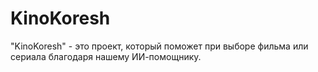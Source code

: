 # KinoKoresh

"KinoKoresh" - это проект, который поможет при выборе фильма или сериала благодаря нашему ИИ-помощнику.
